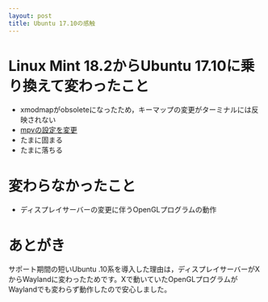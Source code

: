 ```yaml
---
layout: post
title: Ubuntu 17.10の感触
---
```


# Linux Mint 18.2からUbuntu 17.10に乗り換えて変わったこと

-   xmodmapがobsoleteになったため，キーマップの変更がターミナルには反映されない
-   [mpvの設定を変更](https://github.com/jamcha-aa/mpv.conf)
-   たまに固まる
-   たまに落ちる

# 変わらなかったこと

-   ディスプレイサーバーの変更に伴うOpenGLプログラムの動作

# あとがき

サポート期間の短いUbuntu .10系を導入した理由は，ディスプレイサーバーがXからWaylandに変わったためです。Xで動いていたOpenGLプログラムがWaylandでも変わらず動作したので安心しました。